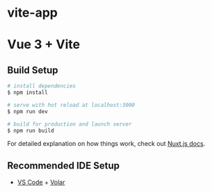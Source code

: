 # vite-app

# Vue 3 + Vite

## Build Setup

```bash
# install dependencies
$ npm install

# serve with hot reload at localhost:3000
$ npm run dev

# build for production and launch server
$ npm run build
```

For detailed explanation on how things work, check out [Nuxt.js docs](https://nuxtjs.org).


## Recommended IDE Setup

- [VS Code](https://code.visualstudio.com/) + [Volar](https://marketplace.visualstudio.com/items?itemName=Vue.volar)

